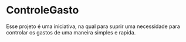 # ControleGasto

Esse projeto é uma iniciativa, na qual para suprir uma necessidade para controlar os gastos de uma maneira simples e rapida.
